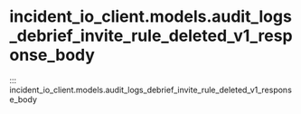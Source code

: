 # incident_io_client.models.audit_logs_debrief_invite_rule_deleted_v1_response_body

::: incident_io_client.models.audit_logs_debrief_invite_rule_deleted_v1_response_body
